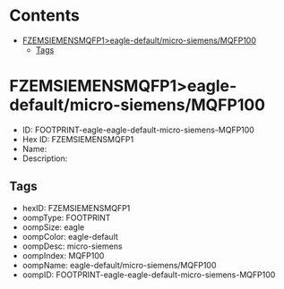 



Contents
========

* [FZEMSIEMENSMQFP1>eagle-default/micro-siemens/MQFP100](#fzemsiemensmqfp1eagle-defaultmicro-siemensmqfp100)
	* [Tags](#tags)

# FZEMSIEMENSMQFP1>eagle-default/micro-siemens/MQFP100

- ID: FOOTPRINT-eagle-eagle-default-micro-siemens-MQFP100
- Hex ID: FZEMSIEMENSMQFP1
- Name: 
- Description: 

## Tags

- hexID: FZEMSIEMENSMQFP1
- oompType: FOOTPRINT
- oompSize: eagle
- oompColor: eagle-default
- oompDesc: micro-siemens
- oompIndex: MQFP100
- oompName: eagle-default/micro-siemens/MQFP100
- oompID: FOOTPRINT-eagle-eagle-default-micro-siemens-MQFP100

